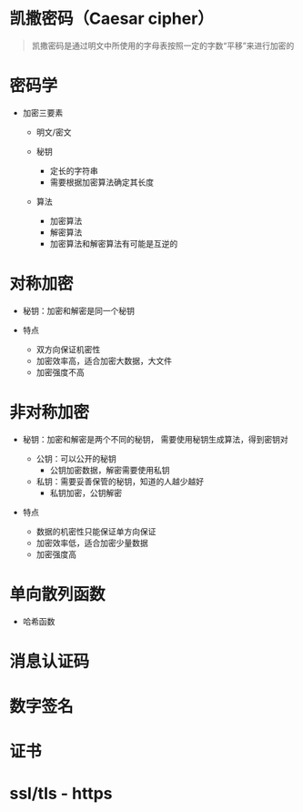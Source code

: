 # 凯撒密码（Caesar cipher）
> 凯撒密码是通过明文中所使用的字母表按照一定的字数“平移”来进行加密的

# 密码学

- 加密三要素
    - 明文/密文
    - 秘钥
        - 定长的字符串
        - 需要根据加密算法确定其长度
        
    - 算法
        - 加密算法
        - 解密算法
        - 加密算法和解密算法有可能是互逆的

# 对称加密

   - 秘钥：加密和解密是同一个秘钥
   - 特点
        
        - 双方向保证机密性
        - 加密效率高，适合加密大数据，大文件
        - 加密强度不高
# 非对称加密 
    
   - 秘钥：加密和解密是两个不同的秘钥， 需要使用秘钥生成算法，得到密钥对
        
        - 公钥：可以公开的秘钥
            - 公钥加密数据，解密需要使用私钥
        - 私钥：需要妥善保管的秘钥，知道的人越少越好
            - 私钥加密，公钥解密
   
   - 特点
    
        - 数据的机密性只能保证单方向保证
        - 加密效率低，适合加密少量数据
        - 加密强度高
    
# 单向散列函数
   
   - 哈希函数

# 消息认证码

# 数字签名
 
# 证书

# ssl/tls - https